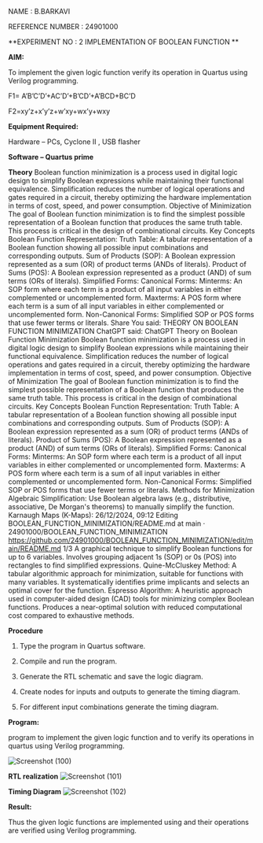 
NAME : B.BARKAVI

REFERENCE NUMBER : 24901000

**EXPERIMENT NO : 2 IMPLEMENTATION OF  BOOLEAN FUNCTION **

**AIM:**

To implement the given logic function verify its operation in Quartus using Verilog programming.

F1= A’B’C’D’+AC’D’+B’CD’+A’BCD+BC’D 

F2=xy’z+x’y’z+w’xy+wx’y+wxy

**Equipment Required:**

Hardware – PCs, Cyclone II , USB flasher

**Software – Quartus prime**

**Theory**
Boolean function minimization is a process used in digital logic design to simplify Boolean
expressions while maintaining their functional equivalence. Simplification reduces the number of
logical operations and gates required in a circuit, thereby optimizing the hardware implementation
in terms of cost, speed, and power consumption.
Objective of Minimization The goal of Boolean function minimization is to find the simplest
possible representation of a Boolean function that produces the same truth table. This process is
critical in the design of combinational circuits.
Key Concepts Boolean Function Representation:
Truth Table: A tabular representation of a Boolean function showing all possible input combinations
and corresponding outputs. Sum of Products (SOP): A Boolean expression represented as a sum
(OR) of product terms (ANDs of literals). Product of Sums (POS): A Boolean expression represented
as a product (AND) of sum terms (ORs of literals). Simplified Forms:
Canonical Forms: Minterms: An SOP form where each term is a product of all input variables in
either complemented or uncomplemented form. Maxterms: A POS form where each term is a sum
of all input variables in either complemented or uncomplemented form. Non-Canonical Forms:
Simplified SOP or POS forms that use fewer terms or literals.
Share
You said: THEORY ON BOOLEAN FUNCTION MINIMIZATION ChatGPT said: ChatGPT Theory on
Boolean Function Minimization
Boolean function minimization is a process used in digital logic design to simplify Boolean
expressions while maintaining their functional equivalence. Simplification reduces the number of
logical operations and gates required in a circuit, thereby optimizing the hardware implementation
in terms of cost, speed, and power consumption.
Objective of Minimization The goal of Boolean function minimization is to find the simplest
possible representation of a Boolean function that produces the same truth table. This process is
critical in the design of combinational circuits.
Key Concepts Boolean Function Representation:
Truth Table: A tabular representation of a Boolean function showing all possible input combinations
and corresponding outputs. Sum of Products (SOP): A Boolean expression represented as a sum
(OR) of product terms (ANDs of literals). Product of Sums (POS): A Boolean expression represented
as a product (AND) of sum terms (ORs of literals). Simplified Forms:
Canonical Forms: Minterms: An SOP form where each term is a product of all input variables in
either complemented or uncomplemented form. Maxterms: A POS form where each term is a sum
of all input variables in either complemented or uncomplemented form. Non-Canonical Forms:
Simplified SOP or POS forms that use fewer terms or literals. Methods for Minimization Algebraic
Simplification:
Use Boolean algebra laws (e.g., distributive, associative, De Morgan's theorems) to manually
simplify the function. Karnaugh Maps (K-Maps):
26/12/2024, 09:12 Editing BOOLEAN_FUNCTION_MINIMIZATION/README.md at main · 24901000/BOOLEAN_FUNCTION_MINIMIZATION
https://github.com/24901000/BOOLEAN_FUNCTION_MINIMIZATION/edit/main/README.md 1/3
A graphical technique to simplify Boolean functions for up to 6 variables. Involves grouping
adjacent 1s (SOP) or 0s (POS) into rectangles to find simplified expressions. Quine-McCluskey
Method:
A tabular algorithmic approach for minimization, suitable for functions with many variables. It
systematically identifies prime implicants and selects an optimal cover for the function. Espresso
Algorithm:
A heuristic approach used in computer-aided design (CAD) tools for minimizing complex Boolean
functions. Produces a near-optimal solution with reduced computational cost compared to
exhaustive methods.


**Procedure**

1.	Type the program in Quartus software.

2.	Compile and run the program.

3.	Generate the RTL schematic and save the logic diagram.

4.	Create nodes for inputs and outputs to generate the timing diagram.

5.	For different input combinations generate the timing diagram.


**Program:**

  program to implement the given logic function and to verify its operations in quartus using Verilog programming. 


![Screenshot (100)](https://github.com/user-attachments/assets/2f43d5ec-23a8-407f-a8f7-e088bb93f137)


**RTL realization**
![Screenshot (101)](https://github.com/user-attachments/assets/1daad59b-c532-45ff-a9e0-6db51f565903)



**Timing Diagram**
![Screenshot (102)](https://github.com/user-attachments/assets/c3a86d0c-7252-4836-bc6f-413b0a568198)

**Result:**

Thus the given logic functions are implemented using and their operations are verified using Verilog programming.

